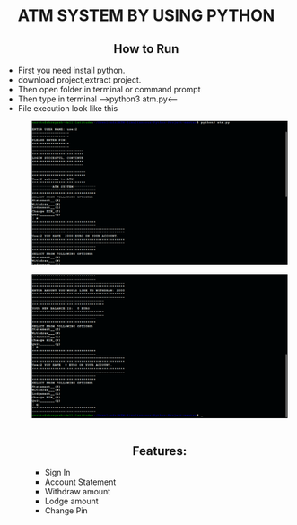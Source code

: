 <h1 ALIGN="CENTER">ATM SYSTEM BY USING PYTHON</h1>
<h2 align="center">How to Run</h2>
<ul>
  <li>First you need install python.</li>
  <li>download project,extract project.</li>
  <li>Then open folder in terminal or command prompt</li>
  <li>Then type in terminal -->python3 atm.py<--</li>  
  <li>File execution look like this</li>  
<ul>
<img align="center"  src = "IG/IG2.png"><br><br>
<img align="center"  src = "IG/IG1.png"><br><br>
  
<h2 align="center">Features:</h2>
<ul>
<li>Sign In</li>
<li>Account Statement</li>
<li>Withdraw amount</li>
<li>Lodge amount</li>
<li>Change Pin</li>
</ul>
